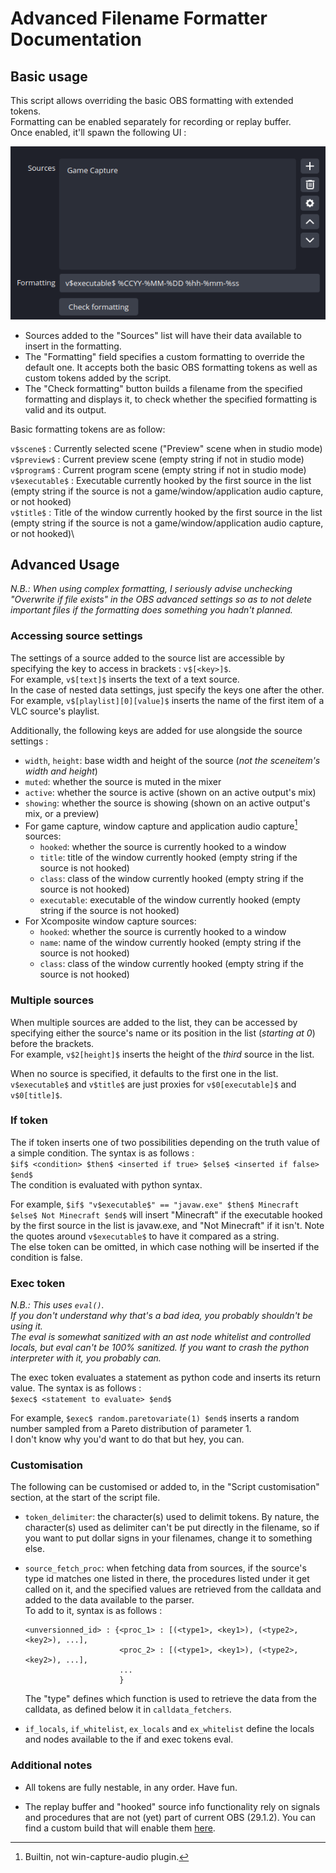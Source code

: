# Advanced Filename Formatter Documentation

## Basic usage

This script allows overriding the basic OBS formatting with extended tokens.\
Formatting can be enabled separately for recording or replay buffer.\
Once enabled, it'll spawn the following UI :

![Basic adv-ff formatting UI](https://github.com/Penwy/adv-ff/blob/main/docs/basic_UI.png)

- Sources added to the "Sources" list will have their data available to insert in the formatting.
- The "Formatting" field specifies a custom formatting to override the default one. It accepts both the basic OBS formatting tokens as well as custom tokens added by the script.
- The "Check formatting" button builds a filename from the specified formatting and displays it, to check whether the specified formatting is valid and its output.

Basic formatting tokens are as follow:

`v$scene$` : Currently selected scene ("Preview" scene when in studio mode)\
`v$preview$` : Current preview scene (empty string if not in studio mode)\
`v$program$` : Current program scene (empty string if not in studio mode)\
`v$executable$` : Executable currently hooked by the first source in the list (empty string if the source is not a game/window/application audio capture, or not hooked)\
`v$title$` : Title of the window currently hooked by the first source in the list (empty string if the source is not a game/window/application audio capture, or not hooked)\



## Advanced Usage

*N.B.: When using complex formatting, I seriously advise unchecking "Overwrite if file exists" in the OBS advanced settings so as to not delete important files if the formatting does something you hadn't planned.*

### Accessing source settings

The settings of a source added to the source list are accessible by specifying the key to access in brackets : `v$[<key>]$`.\
For example, `v$[text]$` inserts the text of a text source.\
In the case of nested data settings, just specify the keys one after the other.\
For example, `v$[playlist][0][value]$` inserts the name of the first item of a VLC source's playlist.

Additionally, the following keys are added for use alongside the source settings :
- `width`, `height`: base width and height of the source (*not the sceneitem's width and height*)
- `muted`: whether the source is muted in the mixer
- `active`: whether the source is active (shown on an active output's mix)
- `showing`: whether the source is showing (shown on an active output's mix, or a preview)
- For game capture, window capture and application audio capture[^1] sources:
    - `hooked`: whether the source is currently hooked to a window
    - `title`: title of the window currently hooked (empty string if the source is not hooked)
    - `class`: class of the window currently hooked (empty string if the source is not hooked)
    - `executable`: executable of the window currently hooked (empty string if the source is not hooked)
- For Xcomposite window capture sources:
    - `hooked`: whether the source is currently hooked to a window
    - `name`: name of the window currently hooked (empty string if the source is not hooked)
    - `class`: class of the window currently hooked (empty string if the source is not hooked)


[^1]: Builtin, not win-capture-audio plugin.

### Multiple sources

When multiple sources are added to the list, they can be accessed by specifying either the source's name or its position in the list (*starting at 0*) before the brackets.\
For example, `v$2[height]$` inserts the height of the *third* source in the list.

When no source is specified, it defaults to the first one in the list.\
`v$executable$` and `v$title$` are just proxies for `v$0[executable]$` and `v$0[title]$`.

### If token

The if token inserts one of two possibilities depending on the truth value of a simple condition. The syntax is as follows :\
`$if$ <condition> $then$ <inserted if true> $else$ <inserted if false> $end$`\
The condition is evaluated with python syntax.

For example, `$if$ "v$executable$" == "javaw.exe" $then$ Minecraft $else$ Not Minecraft $end$` will insert "Minecraft" if the executable hooked by the first source in the list is javaw.exe, and "Not Minecraft" if it isn't. Note the quotes around `v$executable$` to have it compared as a string.\
The else token can be omitted, in which case nothing will be inserted if the condition is false.

### Exec token

*N.B.: This uses `eval()`.\
If you don't understand why that's a bad idea, you probably shouldn't be using it.\
The eval is somewhat sanitized with an ast node whitelist and controlled locals, but eval can't be 100% sanitized. If you want to crash the python interpreter with it, you probably can.*

The exec token evaluates a statement as python code and inserts its return value. The syntax is as follows :\
`$exec$ <statement to evaluate> $end$`

For example, `$exec$ random.paretovariate(1) $end$` inserts a random number sampled from a Pareto distribution of parameter 1.\
I don't know why you'd want to do that but hey, you can.

### Customisation

The following can be customised or added to, in the "Script customisation" section, at the start of the script file.

- `token_delimiter`: the character(s) used to delimit tokens. By nature, the character(s) used as delimiter can't be put directly in the filename, so if you want to put dollar signs in your filenames, change it to something else.

- `source_fetch_proc`: when fetching data from sources, if the source's type id matches one listed in there, the procedures listed under it get called on it, and the specified values are retrieved from the calldata and added to the data available to the parser.\
    To add to it, syntax is as follows :
    ```
    <unversionned_id> : {<proc_1> : [(<type1>, <key1>), (<type2>, <key2>), ...],
                         <proc_2> : [(<type1>, <key1>), (<type2>, <key2>), ...],
                         ...
                         }
    ```
    The "type" defines which function is used to retrieve the data from the calldata, as defined below it in `calldata_fetchers`.

- `if_locals`, `if_whitelist`, `ex_locals` and `ex_whitelist` define the locals and nodes available to the if and exec tokens eval.

### Additional notes

- All tokens are fully nestable, in any order. Have fun.

- The replay buffer and "hooked" source info functionality rely on signals and procedures that are not (yet) part of current OBS (29.1.2). You can find a custom build that will enable them [here](https://github.com/Penwy/obs-studio/actions/runs/5301025505).
